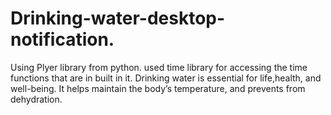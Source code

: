 # Drinking-water-desktop-notification.
Using Plyer library from python.
used time library for accessing the time functions that are in built in it.
Drinking water is essential for life,health, and well-being. It helps maintain the body’s temperature, and prevents from dehydration.
